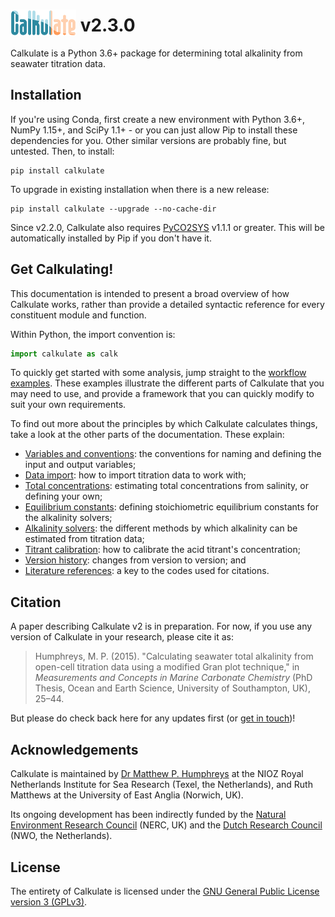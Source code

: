 # <img src="img/logo_transparent.png" style="vertical-align:sub" width="105px" /> v2.3.0

Calkulate is a Python 3.6+ package for determining total alkalinity from seawater titration data.

## Installation

If you're using Conda, first create a new environment with Python 3.6+, NumPy 1.15+, and SciPy 1.1+ - or you can just allow Pip to install these dependencies for you. Other similar versions are probably fine, but untested. Then, to install:

    pip install calkulate

To upgrade in existing installation when there is a new release:

    pip install calkulate --upgrade --no-cache-dir

Since v2.2.0, Calkulate also requires [PyCO2SYS](https://github.com/mvdh7/PyCO2SYS) v1.1.1 or greater. This will be automatically installed by Pip if you don't have it.

## Get Calkulating!

This documentation is intended to present a broad overview of how Calkulate works, rather than provide a detailed syntactic reference for every constituent module and function.

Within Python, the import convention is:

```python
import calkulate as calk
```

To quickly get started with some analysis, jump straight to the [workflow examples](../examples/compare-all-solvers). These examples illustrate the different parts of Calkulate that you may need to use, and provide a framework that you can quickly modify to suit your own requirements.

To find out more about the principles by which Calkulate calculates things, take a look at the other parts of the documentation. These explain:

  * [Variables and conventions](conventions): the conventions for naming and defining the input and output variables;
  * [Data import](io): how to import titration data to work with;
  * [Total concentrations](concentrations): estimating total concentrations from salinity, or defining your own;
  * [Equilibrium constants](dissociation): defining stoichiometric equilibrium constants for the alkalinity solvers;
  * [Alkalinity solvers](solvers): the different methods by which alkalinity can be estimated from titration data;
  * [Titrant calibration](calibration): how to calibrate the acid titrant's concentration;
  * [Version history](versions): changes from version to version; and
  * [Literature references](references): a key to the codes used for citations.

## Citation

A paper describing Calkulate v2 is in preparation. For now, if you use any version of Calkulate in your research, please cite it as:

> Humphreys, M. P. (2015). "Calculating seawater total alkalinity from open-cell titration data using a modified Gran plot technique," in *Measurements and Concepts in Marine Carbonate Chemistry* (PhD Thesis, Ocean and Earth Science, University of Southampton, UK), 25–44.

But please do check back here for any updates first (or [get in touch](https://mvdh.xyz/contact/))!

## Acknowledgements

Calkulate is maintained by [Dr Matthew P. Humphreys](https://mvdh.xyz) at the NIOZ Royal Netherlands Institute for Sea Research (Texel, the Netherlands), and Ruth Matthews at the University of East Anglia (Norwich, UK).

Its ongoing development has been indirectly funded by the [Natural Environment Research Council](https://nerc.ukri.org/) (NERC, UK) and the [Dutch Research Council](https://www.nwo.nl/en) (NWO, the Netherlands).

<!--
  * Originally through a PhD studentship to Matthew P. Humphreys (NE/J500112/1),
  * Followed by *CaNDyFloSS: Carbon and Nutrient Dynamics and Fluxes over Shelf Systems* (NE/K00185X/1) and *RAGNARoCC: Radiatively active gases from the North Atlantic Region and Climate Change* (NE/K002546/1),
  * Then through *NSFGEO-NERC: A Thermodynamic Chemical Speciation Model for the Oceans, Seas, and Estuaries* (NE/P012361/1).
-->

## License

The entirety of Calkulate is licensed under the [GNU General Public License version 3 (GPLv3)](https://www.gnu.org/licenses/gpl-3.0.en.html).
